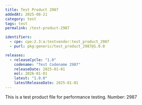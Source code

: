 ```yaml
---
title: Test Product 2987
addedAt: 2025-08-21
category: test
tags: test
permalink: /test-product-2987

identifiers:
  - cpe: cpe:2.3:a:testvendor:test_product_2987
  - purl: pkg:generic/test_product_2987@1.0.0

releases:
  - releaseCycle: "1.0"
    codename: "Test Codename 2987"
    releaseDate: 2025-01-01
    eol: 2026-01-01
    latest: "1.0.0"
    latestReleaseDate: 2025-01-01
---
```


This is a test product file for performance testing. Number: 2987
